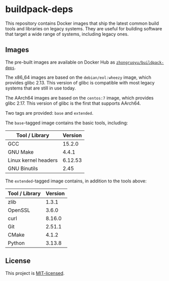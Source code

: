 # buildpack-deps

This repository contains Docker images that ship the latest common build tools
and libraries on legacy systems.
They are useful for building software that target a wide range of systems,
including legacy ones.

## Images

The pre-built images are available on Docker Hub as
[`zhongruoyu/buildpack-deps`](https://hub.docker.com/r/zhongruoyu/buildpack-deps).

The x86_64 images are based on the `debian/eol:wheezy` image, which provides
glibc 2.13.
This version of glibc is compatible with most legacy systems that are still in
use today.

The AArch64 images are based on the `centos:7` image, which provides glibc 2.17.
This version of glibc is the first that supports AArch64.

Two tags are provided: `base` and `extended`.

The `base`-tagged image contains the basic tools, including:

| Tool / Library       | Version |
| -------------------- | ------- |
| GCC                  | 15.2.0  |
| GNU Make             | 4.4.1   |
| Linux kernel headers | 6.12.53 |
| GNU Binutils         | 2.45    |

The `extended`-tagged image contains, in addition to the tools above:

| Tool / Library | Version |
| -------------- | ------- |
| zlib           | 1.3.1   |
| OpenSSL        | 3.6.0   |
| curl           | 8.16.0  |
| Git            | 2.51.1  |
| CMake          | 4.1.2   |
| Python         | 3.13.8  |

## License

This project is [MIT-licensed](LICENSE).
